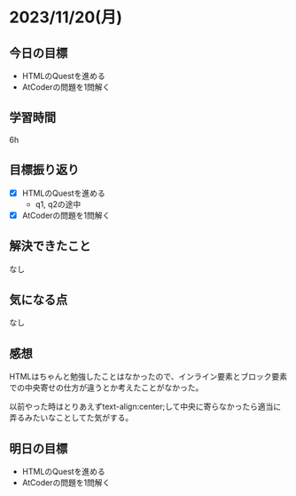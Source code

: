# 2023/11/20(月)

## 今日の目標
* HTMLのQuestを進める
* AtCoderの問題を1問解く

## 学習時間
6h

## 目標振り返り
* [x] HTMLのQuestを進める
  * q1, q2の途中  
* [x] AtCoderの問題を1問解く

## 解決できたこと
なし

## 気になる点
なし

## 感想
HTMLはちゃんと勉強したことはなかったので、インライン要素とブロック要素での中央寄せの仕方が違うとか考えたことがなかった。

以前やった時はとりあえずtext-align:center;して中央に寄らなかったら適当に弄るみたいなことしてた気がする。

## 明日の目標
* HTMLのQuestを進める
* AtCoderの問題を1問解く